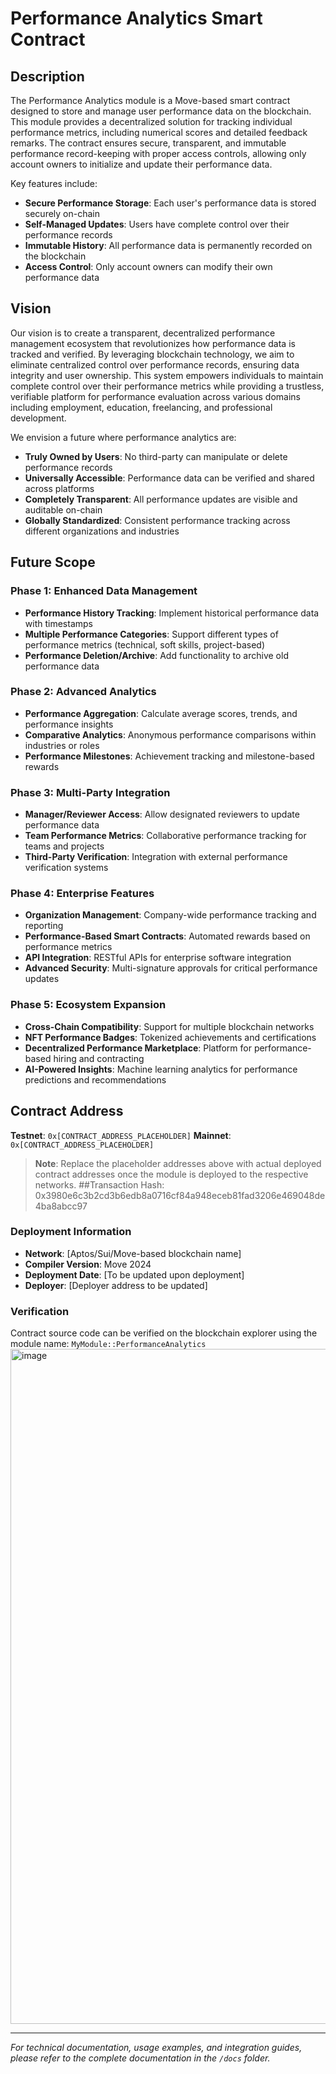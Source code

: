 # Performance Analytics Smart Contract

## Description

The Performance Analytics module is a Move-based smart contract designed to store and manage user performance data on the blockchain. This module provides a decentralized solution for tracking individual performance metrics, including numerical scores and detailed feedback remarks. The contract ensures secure, transparent, and immutable performance record-keeping with proper access controls, allowing only account owners to initialize and update their performance data.

Key features include:
- **Secure Performance Storage**: Each user's performance data is stored securely on-chain
- **Self-Managed Updates**: Users have complete control over their performance records
- **Immutable History**: All performance data is permanently recorded on the blockchain
- **Access Control**: Only account owners can modify their own performance data

## Vision

Our vision is to create a transparent, decentralized performance management ecosystem that revolutionizes how performance data is tracked and verified. By leveraging blockchain technology, we aim to eliminate centralized control over performance records, ensuring data integrity and user ownership. This system empowers individuals to maintain complete control over their performance metrics while providing a trustless, verifiable platform for performance evaluation across various domains including employment, education, freelancing, and professional development.

We envision a future where performance analytics are:
- **Truly Owned by Users**: No third-party can manipulate or delete performance records
- **Universally Accessible**: Performance data can be verified and shared across platforms
- **Completely Transparent**: All performance updates are visible and auditable on-chain
- **Globally Standardized**: Consistent performance tracking across different organizations and industries

## Future Scope

### Phase 1: Enhanced Data Management
- **Performance History Tracking**: Implement historical performance data with timestamps
- **Multiple Performance Categories**: Support different types of performance metrics (technical, soft skills, project-based)
- **Performance Deletion/Archive**: Add functionality to archive old performance data

### Phase 2: Advanced Analytics
- **Performance Aggregation**: Calculate average scores, trends, and performance insights
- **Comparative Analytics**: Anonymous performance comparisons within industries or roles
- **Performance Milestones**: Achievement tracking and milestone-based rewards

### Phase 3: Multi-Party Integration
- **Manager/Reviewer Access**: Allow designated reviewers to update performance data
- **Team Performance Metrics**: Collaborative performance tracking for teams and projects
- **Third-Party Verification**: Integration with external performance verification systems

### Phase 4: Enterprise Features
- **Organization Management**: Company-wide performance tracking and reporting
- **Performance-Based Smart Contracts**: Automated rewards based on performance metrics
- **API Integration**: RESTful APIs for enterprise software integration
- **Advanced Security**: Multi-signature approvals for critical performance updates

### Phase 5: Ecosystem Expansion
- **Cross-Chain Compatibility**: Support for multiple blockchain networks
- **NFT Performance Badges**: Tokenized achievements and certifications
- **Decentralized Performance Marketplace**: Platform for performance-based hiring and contracting
- **AI-Powered Insights**: Machine learning analytics for performance predictions and recommendations

## Contract Address

**Testnet**: `0x[CONTRACT_ADDRESS_PLACEHOLDER]`
**Mainnet**: `0x[CONTRACT_ADDRESS_PLACEHOLDER]`

> **Note**: Replace the placeholder addresses above with actual deployed contract addresses once the module is deployed to the respective networks.
##Transaction Hash: 0x3980e6c3b2cd3b6edb8a0716cf84a948eceb81fad3206e469048de4ba8abcc97
### Deployment Information
- **Network**: [Aptos/Sui/Move-based blockchain name]
- **Compiler Version**: Move 2024
- **Deployment Date**: [To be updated upon deployment]
- **Deployer**: [Deployer address to be updated]

### Verification
Contract source code can be verified on the blockchain explorer using the module name: `MyModule::PerformanceAnalytics`
<img width="1920" height="1080" alt="image" src="https://github.com/user-attachments/assets/b1403f21-f320-4337-b506-3f75a04d6f97" />


---

*For technical documentation, usage examples, and integration guides, please refer to the complete documentation in the `/docs` folder.*
